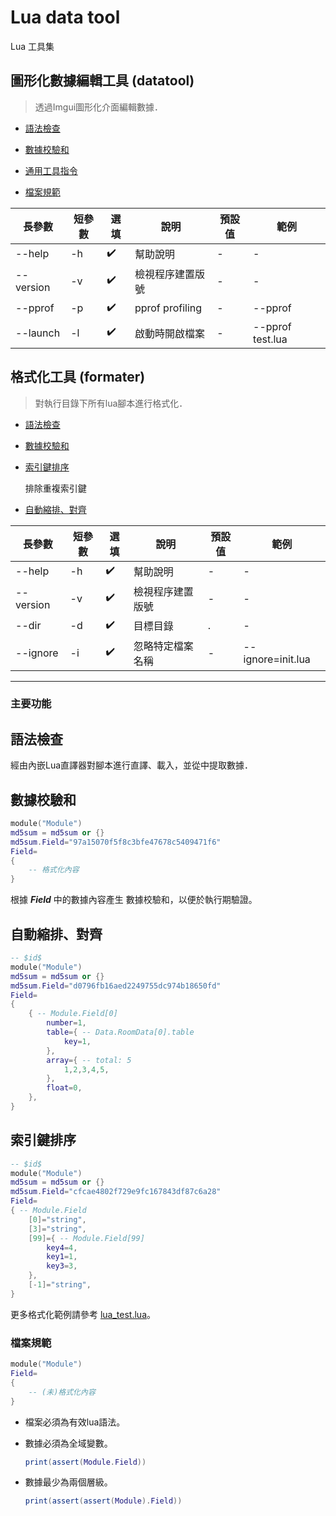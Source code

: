 # Lua data tool

Lua 工具集

## 圖形化數據編輯工具 (datatool)

> 透過Imgui圖形化介面編輯數據．

- [語法檢查](#語法檢查)

- [數據校驗和](#數據校驗和)

- [通用工具指令](#通用工具指令)

- [檔案規範](#檔案規範)

|長參數|短參數|選填|說明|預設值|範例|
|-|-|-|-|-|-|
|--help|-h|✔️| 幫助說明|-|-|
|--version|-v|✔️| 檢視程序建置版號|-|-|
|--pprof|-p|✔️| pprof profiling|-|--pprof|
|--launch|-l|✔️| 啟動時開啟檔案|-|--pprof test.lua|

## 格式化工具 (formater)

> 對執行目錄下所有lua腳本進行格式化．

- [語法檢查](#語法檢查)

- [數據校驗和](#數據校驗和)

- [索引鍵排序](#索引鍵排序)

    排除重複索引鍵

- [自動縮排、對齊](#自動縮排、對齊)

|長參數|短參數|選填|說明|預設值|範例|
|-|-|-|-|-|-|
|--help|-h|✔️| 幫助說明|-|-|
|--version|-v|✔️| 檢視程序建置版號|-|-|
|--dir|-d|✔️| 目標目錄|.|-|
|--ignore|-i|✔️| 忽略特定檔案名稱|-|--ignore=init.lua|

---

### 主要功能

## 語法檢查

經由內嵌Lua直譯器對腳本進行直譯、載入，並從中提取數據．

## 數據校驗和

```lua
module("Module")
md5sum = md5sum or {}
md5sum.Field="97a15070f5f8c3bfe47678c5409471f6"
Field=
{
    -- 格式化內容
}
```

根據 ***Field*** 中的數據內容產生 數據校驗和，以便於執行期驗證。

## 自動縮排、對齊

```lua
-- $id$
module("Module")
md5sum = md5sum or {}
md5sum.Field="d0796fb16aed2249755dc974b18650fd"
Field=
{
    { -- Module.Field[0]
        number=1,
        table={ -- Data.RoomData[0].table
            key=1,
        },
        array={ -- total: 5
            1,2,3,4,5,
        },
        float=0,
    },
}
```

## 索引鍵排序

```lua
-- $id$
module("Module")
md5sum = md5sum or {}
md5sum.Field="cfcae4802f729e9fc167843df87c6a28"
Field=
{ -- Module.Field
    [0]="string",
    [3]="string",
    [99]={ -- Module.Field[99]
        key4=4,
        key1=1,
        key3=3,
    },
    [-1]="string",
}
```

更多格式化範例請參考 [lua_test.lua](./doc/lua_test.lua)。

### 檔案規範

```lua
module("Module")
Field=
{
    -- (未)格式化內容
}
```

- 檔案必須為有效lua語法。

- 數據必須為全域變數。

    ```lua
    print(assert(Module.Field))
    ```

- 數據最少為兩個層級。

    ```lua
    print(assert(assert(Module).Field))
    ```




